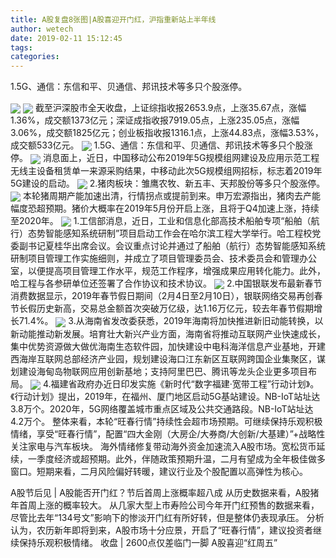 ```yaml
---
title: A股复盘8张图|A股喜迎开门红，沪指重新站上半年线
author: wetech
date: 2019-02-11 15:12:45
tags: 
categories: 
---
```

1.5G、通信：东信和平、贝通信、邦讯技术等多只个股涨停。
<!-- more -->
<img align="center" border="0" src="https://imgcdn.yicai.com/uppics/images/2019/02/e882cdacfaff0d04272047903b73296f.jpg" />
<img align="center" border="0" src="https://imgcdn.yicai.com/uppics/images/2019/02/cd804df3beb444f71a3c3458221d6876.jpg" />
截至沪深股市全天收盘，上证综指收报2653.9点，上涨35.67点，涨幅1.36%，成交额1373亿元；深证成指收报7919.05点，上涨235.05点，涨幅3.06%，成交额1825亿元；创业板指收报1316.1点，上涨44.83点，涨幅3.53%，成交额533亿元。
<img align="center" border="0" src="https://imgcdn.yicai.com/uppics/images/2019/02/76e9506d02e5f4c390a3ab4c47d15a3f.jpg" />
1.5G、通信：东信和平、贝通信、邦讯技术等多只个股涨停。
<img align="center" border="0" src="https://imgcdn.yicai.com/uppics/images/2019/02/8cc8c69de7a4c0f45675bbabebdf1e9a.jpg" />
消息面上，近日，中国移动公布2019年5G规模组网建设及应用示范工程无线主设备租赁单一来源采购结果，中移动此次5G规模组网招标，标志着2019年5G建设的启动。
<img align="center" border="0" src="https://imgcdn.yicai.com/uppics/images/2019/02/d94c7f79e255ebcfde12f72a147e3094.jpg" />
2.猪肉板块：雏鹰农牧、新五丰、天邦股份等多只个股涨停。
<img align="center" border="0" src="https://imgcdn.yicai.com/uppics/images/2019/02/1bd6d93658237d6a6aa3ec6677b766aa.jpg" />
本轮猪周期产能加速出清，行情拐点或提前到来。申万宏源指出，猪肉去产能幅度恐超预期。猪价大概率在2019年5月份开启上涨，且将于Q4加速上涨，持续至2020年。
<img align="center" border="0" src="https://imgcdn.yicai.com/uppics/images/2019/02/1d5c51c52c88f23e4e887a21a8cff112.jpg" />
1.工信部消息，近日，工业和信息化部高技术船舶专项“船舶（航行）态势智能感知系统研制”项目启动工作会在哈尔滨工程大学举行。哈工程校党委副书记夏桂华出席会议。会议重点讨论并通过了船舶（航行）态势智能感知系统研制项目管理工作实施细则，并成立了项目管理委员会、技术委员会和管理办公室，以便提高项目管理工作水平，规范工作程序，增强成果应用转化能力。此外，哈工程与各参研单位还签署了合作协议和技术协议。
<img align="center" border="0" src="https://imgcdn.yicai.com/uppics/images/2019/02/3a0ef59a953efc5299574c5948743dce.jpg" />
2.中国银联发布最新春节消费数据显示，2019年春节假日期间（2月4日至2月10日），银联网络交易再创春节长假历史新高，交易总金额首次突破万亿级，达1.16万亿元，较去年春节假期增长71.4%。
<img align="center" border="0" src="https://imgcdn.yicai.com/uppics/images/2019/02/124e2824af3077452e7ee15aa1a00da4.jpg" />
3.从海南省发改委获悉，2019年海南将加快推进新旧动能转换，以新动能推动新发展。培育壮大新兴产业方面，海南省将推动互联网产业快速成长，集中优势资源做大做优海南生态软件园，加快建设中电科海洋信息产业基地，开建西海岸互联网总部经济产业园，规划建设海口江东新区互联网跨国企业集聚区，谋划建设海甸岛物联网应用创新基地；支持阿里巴巴、腾讯等龙头企业更多项目布局。
<img align="center" border="0" src="https://imgcdn.yicai.com/uppics/images/2019/02/d918c36bae9e506c2645c469f7a2b0e3.jpg" />
4.福建省政府办近日印发实施《新时代“数字福建·宽带工程”行动计划》。《行动计划》提出，2019年，在福州、厦门地区启动5G基站建设。NB-IoT站址达3.8万个。2020年，5G网络覆盖城市重点区域及公共交通路段。NB-IoT站址达4.2万个。
整体来看，本轮“旺春行情”持续性会超市场预期。可继续保持乐观积极情绪，享受“旺春行情”，配置“四大金刚（大房企/大券商/大创新/大基建）”+战略性关注家电与汽车板块。
海外情绪修复带动海外资金加速流入A股市场。宽松货币延续，一季度经济或超预期。此外，伴随政策预期升温，二月有望成为全年极佳做多窗口。短期来看，二月风险偏好转暖，建议行业及个股配置以高弹性为核心。
 
 
A股节后见 | A股能否开门红？节后首周上涨概率超八成
从历史数据来看，A股猪年首周上涨的概率较大。
从几家大型上市寿险公司今年开门红预售的数据来看，尽管比去年“134号文”影响下的惨淡开门红有所好转，但是整体仍表现承压。
分析认为，农历新年即将到来，A股市场十分应景，开启了“旺春行情”，建议投资者继续保持乐观积极情绪。
收盘 | 2600点仅差临门一脚 A股喜迎“红周五”
